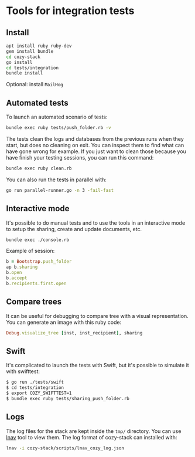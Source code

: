 # Tools for integration tests

## Install

```sh
apt install ruby ruby-dev
gem install bundle
cd cozy-stack
go install
cd tests/integration
bundle install
```

Optional: install `MailHog`


## Automated tests

To launch an automated scenario of tests:

```sh
bundle exec ruby tests/push_folder.rb -v
```

The tests clean the logs and databases from the previous runs when they start,
but does no cleaning on exit. You can inspect them to find what can have gone
wrong for example. If you just want to clean those because you have finish
your testing sessions, you can run this command:

```sh
bundle exec ruby clean.rb
```

You can also run the tests in parallel with:

```sh
go run parallel-runner.go -n 3 -fail-fast
```


## Interactive mode

It's possible to do manual tests and to use the tools in an interactive mode
to setup the sharing, create and update documents, etc.

```sh
bundle exec ./console.rb
```

Example of session:

```ruby
b = Bootstrap.push_folder
ap b.sharing
b.open
b.accept
b.recipients.first.open
```

## Compare trees

It can be useful for debugging to compare tree with a visual representation.
You can generate an image with this ruby code:

```ruby
Debug.visualize_tree [inst, inst_recipient], sharing
```

## Swift

It's complicated to launch the tests with Swift, but it's possible to simulate
it with swifttest:

```sh
$ go run ./tests/swift
$ cd tests/integration
$ export COZY_SWIFTTEST=1
$ bundle exec ruby tests/sharing_push_folder.rb
```

## Logs

The log files for the stack are kept inside the `tmp/` directory. You can use
[lnav](http://lnav.org/) tool to view them. The log format of cozy-stack can
installed with:

```sh
lnav -i cozy-stack/scripts/lnav_cozy_log.json
```
